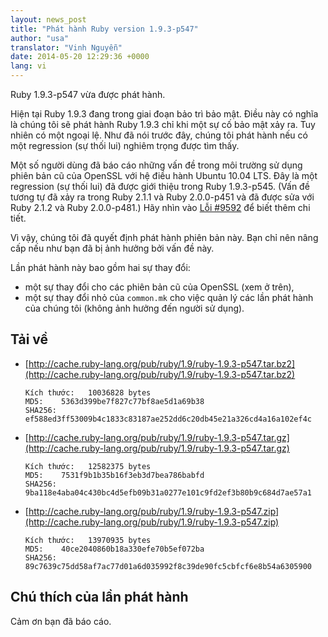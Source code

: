 ```yaml
---
layout: news_post
title: "Phát hành Ruby version 1.9.3-p547"
author: "usa"
translator: "Vinh Nguyễn"
date: 2014-05-20 12:29:36 +0000
lang: vi
---
```


Ruby 1.9.3-p547 vừa được phát hành.

Hiện tại Ruby 1.9.3 đang trong giai đoạn bảo trì bảo mật.
Điều này có nghĩa là chúng tôi sẽ phát hành Ruby 1.9.3 chỉ khi một sự cố bảo mật xảy ra.
Tuy nhiên có một ngoại lệ.
Như đã nói trước đây, chúng tôi phát hành nếu có một regression (sự thối lui) nghiêm trọng được tìm thấy.

Một số người dùng đã báo cáo những vấn đề trong môi trường sử dụng phiên bản cũ của OpenSSL với hệ điều hành Ubuntu 10.04 LTS.
Đây là một regression (sự thối lui) đã được giới thiệu trong Ruby 1.9.3-p545.
(Vấn đề tương tự đã xảy ra trong Ruby 2.1.1 và Ruby 2.0.0-p451 và đã được sửa với Ruby 2.1.2 và Ruby 2.0.0-p481.)
Hãy nhìn vào [Lỗi #9592](https://bugs.ruby-lang.org/issues/9592) để biết thêm chi tiết.

Vì vậy, chúng tôi đã quyết định phát hành phiên bản này.
Bạn chỉ nên nâng cấp nếu như bạn đã bị ảnh hưởng bởi vấn đề này.

Lần phát hành này bao gồm hai sự thay đổi:

* một sự thay đổi cho các phiên bản cũ của OpenSSL (xem ở trên),
* một sự thay đổi nhỏ của `common.mk` cho việc quản lý các lần phát hành của chúng tôi (không ảnh hưởng đến người sử dụng).

## Tải về

* [http://cache.ruby-lang.org/pub/ruby/1.9/ruby-1.9.3-p547.tar.bz2](http://cache.ruby-lang.org/pub/ruby/1.9/ruby-1.9.3-p547.tar.bz2)

      Kích thước:   10036828 bytes
      MD5:    5363d399be7f827c77bf8ae5d1a69b38
      SHA256: ef588ed3ff53009b4c1833c83187ae252dd6c20db45e21a326cd4a16a102ef4c

* [http://cache.ruby-lang.org/pub/ruby/1.9/ruby-1.9.3-p547.tar.gz](http://cache.ruby-lang.org/pub/ruby/1.9/ruby-1.9.3-p547.tar.gz)

      Kích thước:   12582375 bytes
      MD5:    7531f9b1b35b16f3eb3d7bea786babfd
      SHA256: 9ba118e4aba04c430bc4d5efb09b31a0277e101c9fd2ef3b80b9c684d7ae57a1

* [http://cache.ruby-lang.org/pub/ruby/1.9/ruby-1.9.3-p547.zip](http://cache.ruby-lang.org/pub/ruby/1.9/ruby-1.9.3-p547.zip)

      Kích thước:   13970935 bytes
      MD5:    40ce2040860b18a330efe70b5ef072ba
      SHA256: 89c7639c75dd58af7ac77d01a6d035992f8c39de90fc5cbfcf6e8b54a6305900

## Chú thích của lần phát hành

Cảm ơn bạn đã báo cáo.